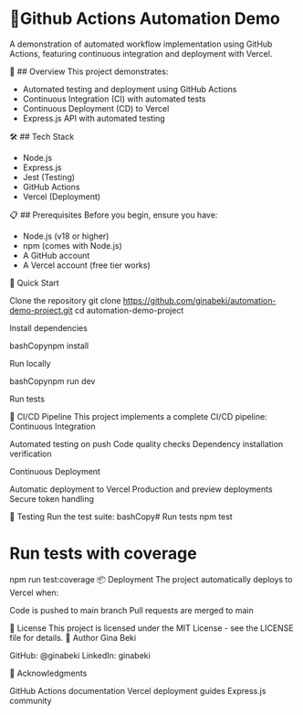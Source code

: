 # 🚀Github Actions Automation Demo
A demonstration of automated workflow implementation using GitHub Actions, featuring continuous integration and deployment with Vercel.

🎯 ## Overview
This project demonstrates:

- Automated testing and deployment using GitHub Actions
- Continuous Integration (CI) with automated tests
- Continuous Deployment (CD) to Vercel
- Express.js API with automated testing

🛠️ ## Tech Stack

- Node.js
- Express.js
- Jest (Testing)
- GitHub Actions
- Vercel (Deployment)

📋 ## Prerequisites
Before you begin, ensure you have:

- Node.js (v18 or higher)
- npm (comes with Node.js)
- A GitHub account
- A Vercel account (free tier works)

🚀 Quick Start

Clone the repository
git clone https://github.com/ginabeki/automation-demo-project.git
cd automation-demo-project

Install dependencies

bashCopynpm install

Run locally

bashCopynpm run dev

Run tests

🔄 CI/CD Pipeline
This project implements a complete CI/CD pipeline:
Continuous Integration

Automated testing on push
Code quality checks
Dependency installation verification

Continuous Deployment

Automatic deployment to Vercel
Production and preview deployments
Secure token handling

🧪 Testing
Run the test suite:
bashCopy# Run tests
npm test

# Run tests with coverage
npm run test:coverage
📦 Deployment
The project automatically deploys to Vercel when:

Code is pushed to main branch
Pull requests are merged to main

📄 License
This project is licensed under the MIT License - see the LICENSE file for details.
👥 Author
Gina Beki

GitHub: @ginabeki
LinkedIn: ginabeki

🙏 Acknowledgments

GitHub Actions documentation
Vercel deployment guides
Express.js community